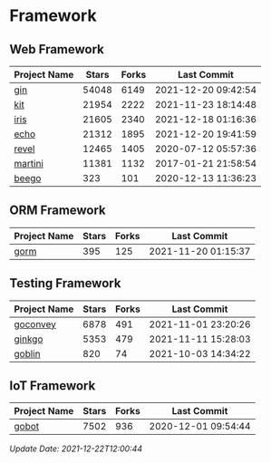 # Framework

## Web Framework
| Project Name | Stars | Forks | Last Commit |
| ------------ | ----- | ----- | ----------- |
| [gin](https://github.com/gin-gonic/gin) | 54048 | 6149 | 2021-12-20 09:42:54 |
| [kit](https://github.com/go-kit/kit) | 21954 | 2222 | 2021-11-23 18:14:48 |
| [iris](https://github.com/kataras/iris) | 21605 | 2340 | 2021-12-18 01:16:36 |
| [echo](https://github.com/labstack/echo) | 21312 | 1895 | 2021-12-20 19:41:59 |
| [revel](https://github.com/revel/revel) | 12465 | 1405 | 2020-07-12 05:57:36 |
| [martini](https://github.com/go-martini/martini) | 11381 | 1132 | 2017-01-21 21:58:54 |
| [beego](https://github.com/astaxie/beego) | 323 | 101 | 2020-12-13 11:36:23 |

## ORM Framework
| Project Name | Stars | Forks | Last Commit |
| ------------ | ----- | ----- | ----------- |
| [gorm](https://github.com/jinzhu/gorm) | 395 | 125 | 2021-11-20 01:15:37 |

## Testing Framework
| Project Name | Stars | Forks | Last Commit |
| ------------ | ----- | ----- | ----------- |
| [goconvey](https://github.com/smartystreets/goconvey) | 6878 | 491 | 2021-11-01 23:20:26 |
| [ginkgo](https://github.com/onsi/ginkgo) | 5353 | 479 | 2021-11-11 15:28:03 |
| [goblin](https://github.com/franela/goblin) | 820 | 74 | 2021-10-03 14:34:22 |

## IoT Framework
| Project Name | Stars | Forks | Last Commit |
| ------------ | ----- | ----- | ----------- |
| [gobot](https://github.com/hybridgroup/gobot) | 7502 | 936 | 2020-12-01 09:54:44 |

*Update Date: 2021-12-22T12:00:44*